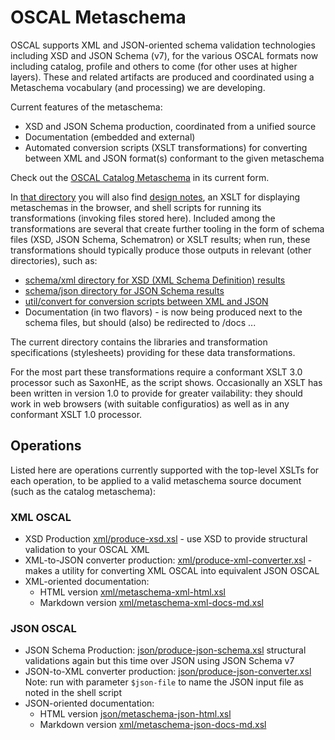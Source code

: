# OSCAL Metaschema

OSCAL supports XML and JSON-oriented schema validation technologies including XSD and JSON Schema (v7), for the various OSCAL formats now including catalog, profile and others to come (for other uses at higher layers). These and related artifacts are produced and coordinated using a Metaschema vocabulary (and processing) we are developing.

Current features of the metaschema:

* XSD and JSON Schema production, coordinated from a unified source
* Documentation (embedded and external)
* Automated conversion scripts (XSLT transformations) for converting between XML and JSON format(s) conformant to the given metaschema

Check out the [OSCAL Catalog Metaschema](../../schema/metaschema/oscal-catalog-metaschema.xml) in its current form.

In [that directory](../../schema/metaschema) you will also find [design notes](../../schema/metaschema/design-notes.md), an XSLT for displaying metaschemas in the browser, and shell scripts for running its transformations (invoking files stored here). Included among the transformations are several that create further tooling in the form of schema files (XSD, JSON Schema, Schematron) or XSLT results; when run, these transformations should typically produce those outputs in relevant (other directories), such as:

* [schema/xml directory for XSD (XML Schema Definition) results](../../schema/xml)
* [schema/json directory for JSON Schema results](../../schema/json)
* [util/convert for conversion scripts between XML and JSON](../../util/convert)
* Documentation (in two flavors) - is now being produced next to the schema files, but should (also) be redirected to /docs ... 

The current directory contains the libraries and transformation specifications (stylesheets) providing for these data transformations.

For the most part these transformations require a conformant XSLT 3.0 processor such as SaxonHE, as the script shows. Occasionally an XSLT has been written in version 1.0 to provide for greater vailability: they should work in web browsers (with suitable configuratios) as well as in any conformant XSLT 1.0 processor.

## Operations

Listed here are operations currently supported with the top-level XSLTs for each operation, to be applied to a valid metaschema source document (such as the catalog metaschema):

### XML OSCAL

- XSD Production [xml/produce-xsd.xsl](xml/produce-xsd.xsl) - use XSD to provide structural validation to your OSCAL XML
- XML-to-JSON converter production: [xml/produce-xml-converter.xsl](xml/produce-xml-converter.xsl) - makes a utility for converting XML OSCAL into equivalent JSON OSCAL
- XML-oriented documentation:
  - HTML version [xml/metaschema-xml-html.xsl](xml/metaschema-xml-html.xsl)
  - Markdown version [xml/metaschema-xml-docs-md.xsl](xml/metaschema-xml-docs-md.xsl)

### JSON OSCAL

- JSON Schema Production: [json/produce-json-schema.xsl](json/produce-json-schema.xsl) structural validations again but this time over JSON using JSON Schema v7
- JSON-to-XML converter production: [json/produce-json-converter.xsl](xml/produce-json-converter.xsl) Note: run with parameter `$json-file` to name the JSON input file as noted in the shell script
- JSON-oriented documentation:
  - HTML version [json/metaschema-json-html.xsl](xml/metaschema-json-html.xsl)
  - Markdown version [xml/metaschema-json-docs-md.xsl](xml/metaschema-json-docs-md.xsl)
